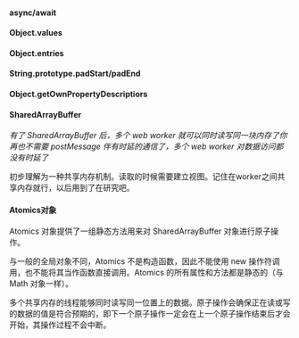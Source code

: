 #### async/await  

#### Object.values 

#### Object.entries 

#### String.prototype.padStart/padEnd

#### Object.getOwnPropertyDescriptiors

#### SharedArrayBuffer

*有了 SharedArrayBuffer 后，多个 web worker 就可以同时读写同一块内存了你再也不需要 postMessage 伴有时延的通信了，多个 web worker 对数据访问都没有时延了*

初步理解为一种共享内存机制。读取的时候需要建立视图。记住在worker之间共享内存就行，以后用到了在研究吧。

#### Atomics对象

Atomics 对象提供了一组静态方法用来对 SharedArrayBuffer 对象进行原子操作。

与一般的全局对象不同，Atomics 不是构造函数，因此不能使用 new 操作符调用，也不能将其当作函数直接调用。Atomics 的所有属性和方法都是静态的（与 Math 对象一样）。

多个共享内存的线程能够同时读写同一位置上的数据。原子操作会确保正在读或写的数据的值是符合预期的，即下一个原子操作一定会在上一个原子操作结束后才会开始，其操作过程不会中断。


